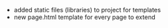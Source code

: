 * added static files (libraries) to project for templates
* new page.html template for every page to extend
